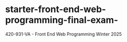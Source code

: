 # starter-front-end-web-programming-final-exam-
420-931-VA - Front End Web Programming Winter 2025 
